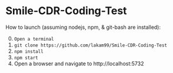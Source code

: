 # Smile-CDR-Coding-Test

How to launch (assuming nodejs, npm, & git-bash are installed):

0) ```Open a terminal```
1) ```git clone https://github.com/lakam99/Smile-CDR-Coding-Test```
2) ```npm install```
3) ```npm start```
4) Open a browser and navigate to http://localhost:5732
